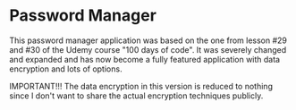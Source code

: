 # Password Manager

This password manager application was based on the one from lesson #29 and #30 of the Udemy course "100 days of code".
It was severely changed and expanded and has now become a fully featured application with data encryption and lots of options.

IMPORTANT!!!
The data encryption in this version is reduced to nothing since I don't want to share the actual encryption techniques publicly.